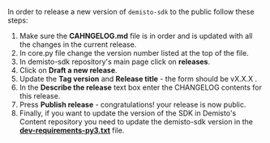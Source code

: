 In order to release a new version of `demisto-sdk` to the public follow these steps:

1) Make sure the **CAHNGELOG.md** file is in order and is updated with all the changes in the current release.
2) In core.py file change the version number listed at the top of the file.
3) In demisto-sdk repository's main page click on **releases**.
4) Click on **Draft a new release**.
5) Update the **Tag version** and **Release title** - the form should be vX.X.X .
6) In the **Describe the release** text box enter the CHANGELOG contents for this release.
7) Press **Publish release** - congratulations! your release is now public.
8) Finally, if you want to update the version of the SDK in Demisto's Content repository you need to update the demisto-sdk version in the [**dev-requirements-py3.txt**](https://github.com/demisto/content/blob/master/dev-requirements-py3.txt) file.
